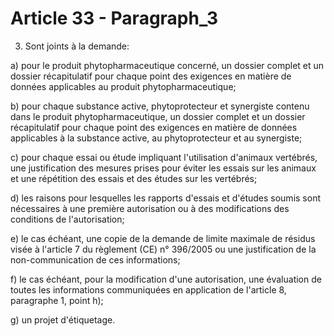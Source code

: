 # Article 33 - Paragraph_3

3. Sont joints à la demande:

a) pour le produit phytopharmaceutique concerné, un dossier complet et un dossier récapitulatif pour chaque point des exigences en matière de données applicables au produit phytopharmaceutique;

b) pour chaque substance active, phytoprotecteur et synergiste contenu dans le produit phytopharmaceutique, un dossier complet et un dossier récapitulatif pour chaque point des exigences en matière de données applicables à la substance active, au phytoprotecteur et au synergiste;

c) pour chaque essai ou étude impliquant l'utilisation d'animaux vertébrés, une justification des mesures prises pour éviter les essais sur les animaux et une répétition des essais et des études sur les vertébrés;

d) les raisons pour lesquelles les rapports d'essais et d'études soumis sont nécessaires à une première autorisation ou à des modifications des conditions de l'autorisation;

e) le cas échéant, une copie de la demande de limite maximale de résidus visée à l'article 7 du règlement (CE) n° 396/2005 ou une justification de la non-communication de ces informations;

f) le cas échéant, pour la modification d'une autorisation, une évaluation de toutes les informations communiquées en application de l'article 8, paragraphe 1, point h);

g) un projet d'étiquetage.
